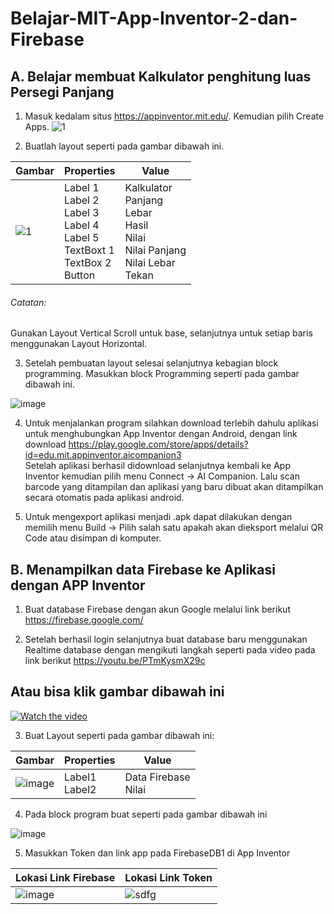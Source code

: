 # Belajar-MIT-App-Inventor-2-dan-Firebase

## A. Belajar membuat Kalkulator penghitung luas Persegi Panjang 

1. Masuk kedalam situs https://appinventor.mit.edu/. Kemudian pilih Create Apps. 
![1](https://user-images.githubusercontent.com/49858542/90304641-171e6880-dee4-11ea-8afe-06d5e8a64b06.png)

2. Buatlah layout seperti pada gambar dibawah ini.

| Gambar                                                                                                      |  Properties |   Value        |
|-------------------------------------------------------------------------------------------------------------|-------------|----------------|
|  ![1](https://user-images.githubusercontent.com/49858542/90304864-41712580-dee6-11ea-96f1-d2f64b9e39cf.png) | Label 1<br />Label 2<br />Label 3<br />Label 4<br />Label 5<br />TextBoxt 1<br />TextBox 2<br/>Button | Kalkulator<br />Panjang<br />Lebar<br />Hasil<br />Nilai<br />Nilai Panjang<br />Nilai Lebar<br />Tekan     |

###### Catatan:<br />
Gunakan Layout Vertical Scroll untuk base, selanjutnya untuk setiap baris menggunakan Layout Horizontal.

3. Setelah pembuatan layout selesai selanjutnya kebagian block programming. Masukkan block Programming seperti pada gambar dibawah ini.

![image](https://user-images.githubusercontent.com/49858542/90305087-ee4ca200-dee8-11ea-885a-c7d618bb1912.png)

4. Untuk menjalankan program silahkan download terlebih dahulu aplikasi untuk menghubungkan App Inventor dengan Android, dengan link download https://play.google.com/store/apps/details?id=edu.mit.appinventor.aicompanion3<br />Setelah aplikasi berhasil didownload selanjutnya kembali ke App Inventor kemudian pilih menu Connect -> AI Companion. Lalu scan barcode yang ditampilan dan aplikasi yang baru dibuat akan ditampilkan secara otomatis pada aplikasi android.

5. Untuk mengexport aplikasi menjadi .apk dapat dilakukan dengan memilih menu Build -> Pilih salah satu apakah akan dieksport melalui QR Code atau disimpan di komputer.

## B. Menampilkan data Firebase ke Aplikasi dengan APP Inventor

1. Buat database Firebase dengan akun Google melalui link berikut https://firebase.google.com/

2. Setelah berhasil login selanjutnya buat database baru menggunakan Realtime database dengan mengikuti langkah seperti pada video pada link berikut https://youtu.be/PTmKysmX29c<br />
## Atau bisa klik gambar dibawah ini

[![Watch the video](https://cdn.shortpixel.ai/client/to_webp,q_glossy,ret_img,w_1314/https://www.initekno.com/wp-content/uploads/2019/04/firebase1.png)](https://youtu.be/PTmKysmX29c)

3. Buat Layout seperti pada gambar dibawah ini:

| Gambar                                                                                                      |  Properties |   Value        |
|-------------------------------------------------------------------------------------------------------------|-------------|----------------|
| ![image](https://user-images.githubusercontent.com/49858542/90311885-ff69d300-df29-11ea-971e-c805474d122a.png) | Label1<br />Label2<br /> | Data Firebase<br />Nilai|

4. Pada block program buat seperti pada gambar dibawah ini

![image](https://user-images.githubusercontent.com/49858542/90311966-bd8d5c80-df2a-11ea-90bf-990e78a7b8c6.png)

5. Masukkan Token dan link app pada FirebaseDB1 di App Inventor

|Lokasi Link Firebase|Lokasi Link Token|
|--------------------|-----------------|
| ![image](https://user-images.githubusercontent.com/49858542/90312012-368cb400-df2b-11ea-88f9-d1484a30ae83.png) | ![sdfg](https://user-images.githubusercontent.com/49858542/90312054-8cf9f280-df2b-11ea-96e4-4515ad7d35aa.png) |





